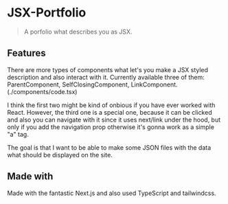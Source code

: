 # JSX-Portfolio

> A porfolio what describes you as JSX.

## Features

There are more types of components what let's you make a JSX styled description and also interact with it. Currently available three of them: ParentComponent, SelfClosingComponent, LinkComponent. (./components/code.tsx)

I think the first two might be kind of onbious if you have ever worked with React. However, the third one is a special one, because it can be clicked and also you can navigate with it since it uses next/link under the hood, but only if you add the navigation prop otherwise it's gonna work as a simple "a" tag.

The goal is that I want to be able to make some JSON files with the data what should be displayed on the site.

## Made with

Made with the fantastic Next.js and also used TypeScript and tailwindcss.
